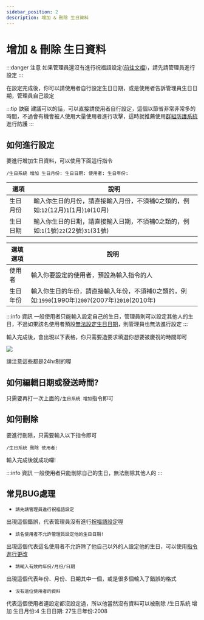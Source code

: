 ```yaml
---
sidebar_position: 2
description: 增加 & 刪除 生日資料
---
```


# 增加 & 刪除 生日資料

<head>
  <title>增加 & 刪除 生日資料</title>
</head>

:::danger 注意
如果管理員還沒有進行祝福語設定([前往文檔](/allcommands/生日系統/birthday_message_set))，請先請管理員進行設定
:::

在設定完成後，你可以請使用者自行設定生日日期，或是使用者告訴管理員生日日期，管理員自己設定

:::tip 訣竅
建議可以的話，可以直接請使用者自行設定，這個以節省非常非常多的時間，不過會有機會被人使用大量使用者進行攻擊，這時就推薦使用[群組防護系統](/allcommands/群組防護/account_creat_need_hours)進行防護
:::

## 如何進行設定
要進行增加生日資料，可以使用下面這行指令

```
/生日系統 增加 生日月份: 生日日期: 使用者: 生日年份:
```

| 選項                | 說明                                                  |
|-----------------|---------------------------------------------------------|
| 生日月份                       | 輸入你生日的月份，請直接輸入月份，不須補0之類的，例如:`12`(12月)`1`(1月)`10`(10月)   |
| 生日日期                   | 輸入你生日的日期，請直接輸入日期，不須補0之類的，例如:`1`(1號)`22`(22號)`31`(31號)   |

| 選填選項                          | 說明                                                  |
|-----------------|---------------------------------------------------------|
| 使用者                       | 輸入你要設定的使用者，預設為輸入指令的人   |
| 生日年份                    | 輸入你生日的年份，請直接輸入年份，不須補0之類的，例如:`1990`(1990年)`2007`(2007年)`2010`(2010年)   |

:::info 資訊
一般使用者只能輸入設定自己的生日，管理員則可以設定其他人的生日，不過如果該名使用者預設[無法設定生日日期](/allcommands/生日系統/allow_admin_set_birthday)，則管理員也無法進行設定
:::

輸入完成後，會出現以下表格，你只需要造要求填選你想要被慶祝的時間即可

![](https://media.discordapp.net/attachments/991337796960784424/1080120299003072542/image.png)

請注意這些都是24hr制的喔

## 如何編輯日期或發送時間?

只需要再打一次上面的`/生日系統 增加`指令即可
## 如何刪除

要進行刪除，只需要輸入以下指令即可

```
/生日系統 刪除 使用者:
```

輸入完成後就成功囉!

:::info 資訊
一般使用者只能刪除自己的生日，無法刪除其他人的
:::

## 常見BUG處理

* `請先請管理員進行祝福語設定`

出現這個錯誤，代表管理員沒有進行[祝福語設定](/allcommands/生日系統/birthday_message_set)喔

* `該名使用者不允許管理員設定他的生日日期!`

出現這個代表這名使用者不允許除了他自己以外的人設定他的生日，可以使用[指令進行更改](/allcommands/生日系統/allow_admin_set_birthday)

* `請輸入有效的年份/月份/日期`

出現這個代表年份、月份、日期其中一個，或是很多個輸入了錯誤的格式

* `沒有這位使用者的資料`

代表這個使用者連設定都沒設定過，所以他當然沒有資料可以被刪除
/生日系統 增加 生日月份:4 生日日期: 27生日年份:2008
